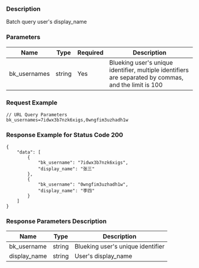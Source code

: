 ### Description

Batch query user's display_name

### Parameters

| Name         | Type   | Required | Description                                                                                           |
|--------------|--------|----------|-------------------------------------------------------------------------------------------------------|
| bk_usernames | string | Yes      | Blueking user's unique identifier, multiple identifiers are separated by commas, and the limit is 100 |

### Request Example

```
// URL Query Parameters
bk_usernames=7idwx3b7nzk6xigs,0wngfim3uzhadh1w
```

### Response Example for Status Code 200

```json5
{
    "data": [
        {
            "bk_username": "7idwx3b7nzk6xigs",
            "display_name": "张三"
        },
        {
            "bk_username": "0wngfim3uzhadh1w",
            "display_name": "李四"
        }
    ]
}
```

### Response Parameters Description

| Name         | Type   | Description                       |
|--------------|--------|-----------------------------------|
| bk_username  | string | Blueking user's unique identifier |
| display_name | string | User's display_name               |
